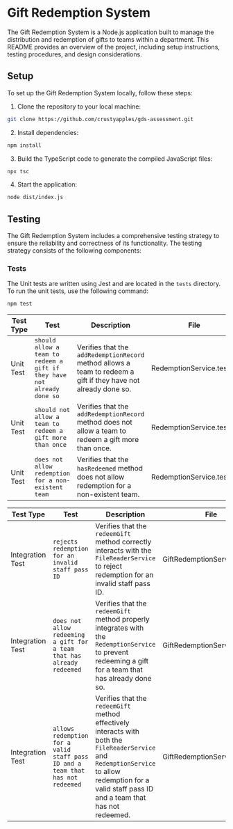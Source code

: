 # Gift Redemption System

The Gift Redemption System is a Node.js application built to manage the distribution and redemption of gifts to teams within a department. This README provides an overview of the project, including setup instructions, testing procedures, and design considerations.

## Setup

To set up the Gift Redemption System locally, follow these steps:

1. Clone the repository to your local machine:

```bash
git clone https://github.com/crustyapples/gds-assessment.git
```

2. Install dependencies:

```bash
npm install
```

3. Build the TypeScript code to generate the compiled JavaScript files:

```bash
npx tsc
```

4. Start the application:

```bash
node dist/index.js
```

## Testing

The Gift Redemption System includes a comprehensive testing strategy to ensure the reliability and correctness of its functionality. The testing strategy consists of the following components:

### Tests

The Unit tests are written using Jest and are located in the `tests` directory.
To run the unit tests, use the following command:

```bash
npm test
```

| Test Type       | Test                                                                                        | Description                                                                                     | File                            |
|-----------------|---------------------------------------------------------------------------------------------|-------------------------------------------------------------------------------------------------|---------------------------------|
| Unit Test       | `should allow a team to redeem a gift if they have not already done so`                      | Verifies that the `addRedemptionRecord` method allows a team to redeem a gift if they have not already done so. | RedemptionService.test.ts     |
| Unit Test       | `should not allow a team to redeem a gift more than once`                                    | Verifies that the `addRedemptionRecord` method does not allow a team to redeem a gift more than once. | RedemptionService.test.ts     |
| Unit Test       | `does not allow redemption for a non-existent team`                                          | Verifies that the `hasRedeemed` method does not allow redemption for a non-existent team.      | RedemptionService.test.ts     |


| Test Type        | Test                                                                                        | Description                                                                                                                                      | File                            |
|------------------|---------------------------------------------------------------------------------------------|--------------------------------------------------------------------------------------------------------------------------------------------------|---------------------------------|
| Integration Test | `rejects redemption for an invalid staff pass ID`                                           | Verifies that the `redeemGift` method correctly interacts with the `FileReaderService` to reject redemption for an invalid staff pass ID.         | GiftRedemptionService.test.ts |
| Integration Test | `does not allow redeeming a gift for a team that has already redeemed`                      | Verifies that the `redeemGift` method properly integrates with the `RedemptionService` to prevent redeeming a gift for a team that has already done so. | GiftRedemptionService.test.ts |
| Integration Test | `allows redemption for a valid staff pass ID and a team that has not redeemed`              | Verifies that the `redeemGift` method effectively interacts with both the `FileReaderService` and `RedemptionService` to allow redemption for a valid staff pass ID and a team that has not redeemed. | GiftRedemptionService.test.ts |

